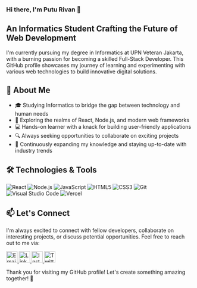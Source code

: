 ### Hi there, I'm Putu Rivan 👋
## An Informatics Student Crafting the Future of Web Development

I'm currently pursuing my degree in Informatics at UPN Veteran Jakarta, with a burning passion for becoming a skilled Full-Stack Developer. This GitHub profile showcases my journey of learning and experimenting with various web technologies to build innovative digital solutions.

## 🌟 About Me
- 🎓 Studying Informatics to bridge the gap between technology and human needs
- 🚀 Exploring the realms of React, Node.js, and modern web frameworks
- 💻 Hands-on learner with a knack for building user-friendly applications
- 🔍 Always seeking opportunities to collaborate on exciting projects
- 🌱 Continuously expanding my knowledge and staying up-to-date with industry trends

## 🛠 Technologies & Tools
![React](https://img.shields.io/badge/-React-61DAFB?logo=react&logoColor=white&style=flat&logoWidth=40&labelColor=61DAFB)
![Node.js](https://img.shields.io/badge/-Node.js-339933?logo=node.js&logoColor=white&style=flat&logoWidth=40&labelColor=339933)
![JavaScript](https://img.shields.io/badge/-JavaScript-F7DF1E?logo=javascript&logoColor=black&style=flat&logoWidth=40&labelColor=F7DF1E)
![HTML5](https://img.shields.io/badge/-HTML5-E34F26?logo=html5&logoColor=white&style=flat&logoWidth=40&labelColor=E34F26)
![CSS3](https://img.shields.io/badge/-CSS3-1572B6?logo=css3&logoColor=white&style=flat&logoWidth=40&labelColor=1572B6)
![Git](https://img.shields.io/badge/-Git-F05032?logo=git&logoColor=white&style=flat&logoWidth=40&labelColor=F05032)
![Visual Studio Code](https://img.shields.io/badge/-VS%20Code-007ACC?logo=visual-studio-code&logoColor=white&style=flat&logoWidth=40&labelColor=007ACC)
![Vercel](https://img.shields.io/badge/-Vercel-000000?logo=vercel&logoColor=white&style=flat&logoWidth=40&labelColor=000000)

## 📫 Let's Connect
I'm always excited to connect with fellow developers, collaborate on interesting projects, or discuss potential opportunities. Feel free to reach out to me via:

<a href="mailto:puturivana.d@gmail.com" target="_blank">
  <img src="https://img.icons8.com/color/48/000000/gmail-new.png" alt="Email" height="30">
</a>
<a href="https://www.linkedin.com/in/ptu-rivan" target="_blank">
  <img src="https://img.icons8.com/color/48/000000/linkedin.png" alt="LinkedIn" height="30">
</a>
<a href="https://www.instagram.com/rivanputu_" target="_blank">
  <img src="https://img.icons8.com/color/48/000000/instagram-new--v1.png" alt="Instagram" height="30">
</a>
<a href="https://twitter.com/rivanputu_" target="_blank">
  <img src="https://img.icons8.com/color/48/000000/twitter" alt="Twitter" height="30">
</a>

Thank you for visiting my GitHub profile! Let's create something amazing together! 🚀
